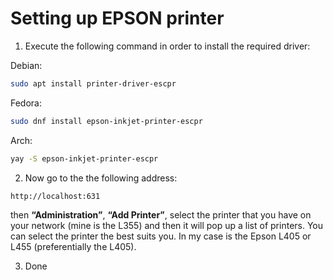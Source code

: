 # Setting up EPSON printer

1. Execute the following command in order to install the required driver: 

Debian:
```bash
sudo apt install printer-driver-escpr
```
Fedora:
```bash
sudo dnf install epson-inkjet-printer-escpr
```
Arch:
```bash
yay -S epson-inkjet-printer-escpr
```
2. Now go to the the following address: 
```plaintext
http://localhost:631
```
then **“Administration”**, **“Add Printer”**, select the printer that you have on your network (mine is the L355) and then it will pop up a list of printers. You can select the printer the best suits you. In my case is the Epson L405 or L455 (preferentially the L405).

3. Done
